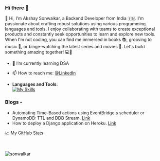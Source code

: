 ### Hi there 👋

👋 Hi, I'm Akshay Sonwalkar, a Backend Developer from India 🇮🇳. I'm passionate about crafting robust solutions using various programming languages and tools. I enjoy collaborating with teams to create exceptional products and constantly seek opportunities to learn and explore new tools. When I'm not coding, you can find me immersed in books 📚, grooving to music 🎵, or binge-watching the latest series and movies 🍿. Let's build something amazing together! 💻🚀

- 🌱 I’m currently learning DSA
- 📫 How to reach me: [@LinkedIn](https://www.linkedin.com/in/akshay-sonwalkar)


- **Languages and Tools:** <br>
[![My Skills](https://skillicons.dev/icons?i=aws,js,ts,nodejs,express,jest,postman,git,postgres,py,django,mysql,html,css)](https://skillicons.dev)
<!--
- 📝 [Resume](https://github.com/Sonwalkar/Sonwalkar.github.io/blob/master/Resume.pdf)
**Sonwalkar/sonwalkar** is a ✨ _special_ ✨ repository because its `README.md` (this file) appears on your GitHub profile.

Here are some ideas to get you started:

- 🔭 I’m currently working on ...
- 🌱 I’m currently learning ...
- 👯 I’m looking to collaborate on ...
- 🤔 I’m looking for help with ...
- 💬 Ask me about ...
- 📫 How to reach me: ...
- 😄 Pronouns: ...
- ⚡ Fun fact: ...
-->

### Blogs -
- Automating Time-Based actions using EventBridge's scheduler or DynamoDB: TTL and DDB Stream. [Link](https://www.antstack.com/blog/automating-time-based-actions-using-event-bridge-s-scheduler-or-dynamo-db-ttl-and-ddb-stream/)
- How to deploy a Django application on Heroku. [Link](https://medium.com/@sonakashay/how-to-host-a-django-application-on-heroku-5b4c48a1b308)

📈 My GitHub Stats

<img src="https://github-readme-stats.vercel.app/api?username=sonwalkar&show_icons=true&theme=gotham" alt="sonwalkar"  style="margin-top:2rem;"/>
